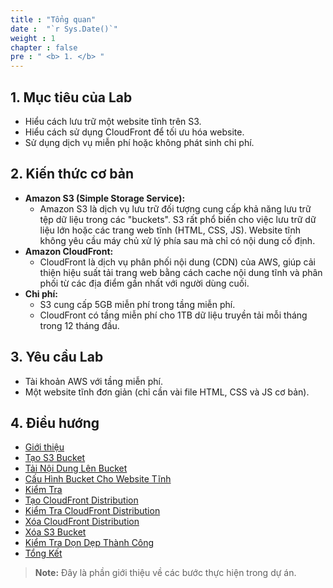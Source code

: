 ```yaml
---
title : "Tổng quan"
date :  "`r Sys.Date()`" 
weight : 1 
chapter : false
pre : " <b> 1. </b> "
---
```

## 1. Mục tiêu của Lab

- Hiểu cách lưu trữ một website tĩnh trên S3.
- Hiểu cách sử dụng CloudFront để tối ưu hóa website.
- Sử dụng dịch vụ miễn phí hoặc không phát sinh chi phí.

## 2. Kiến thức cơ bản

- **Amazon S3 (Simple Storage Service):**
  - Amazon S3 là dịch vụ lưu trữ đối tượng cung cấp khả năng lưu trữ tệp dữ liệu trong các "buckets". S3 rất phổ biến cho việc lưu trữ dữ liệu lớn hoặc các trang web tĩnh (HTML, CSS, JS). Website tĩnh không yêu cầu máy chủ xử lý phía sau mà chỉ có nội dung cố định.
- **Amazon CloudFront:**
  - CloudFront là dịch vụ phân phối nội dung (CDN) của AWS, giúp cải thiện hiệu suất tải trang web bằng cách cache nội dung tĩnh và phân phối từ các địa điểm gần nhất với người dùng cuối.
- **Chi phí:**
  - S3 cung cấp 5GB miễn phí trong tầng miễn phí.
  - CloudFront có tầng miễn phí cho 1TB dữ liệu truyền tải mỗi tháng trong 12 tháng đầu.

## 3. Yêu cầu Lab

- Tài khoản AWS với tầng miễn phí.
- Một website tĩnh đơn giản (chỉ cần vài file HTML, CSS và JS cơ bản).

## 4. Điều hướng

- [Giới thiệu](./index.html)
- [Tạo S3 Bucket](../2--amazon-s3/2.1-tạo-s3-bucket/index.html)
- [Tải Nội Dung Lên Bucket](../2--amazon-s3/2.2-tải-nội-dung-lên-bucket/index.html)
- [Cấu Hình Bucket Cho Website Tĩnh](../2--amazon-s3/2.3-cấu-hình-bucket-cho-website-tĩnh/index.html)
- [Kiểm Tra](../2--amazon-s3/2.4-kiểm-tra/index.html)
- [Tạo CloudFront Distribution](../3-amazon-cloudfront/3.1-tạo-cloudfront-distribution/index.html)
- [Kiểm Tra CloudFront Distribution](../3-amazon-cloudfront/3.2-kiểm-tra-cloudfront-distribution/index.html)
- [Xóa CloudFront Distribution](../4-xóa-và-dọn-dẹp-tài-nguyên/4.1-xóa-cloudfront-distribution/index.html)
- [Xóa S3 Bucket](../4-xóa-và-dọn-dẹp-tài-nguyên/4.2-xóa-s3-bucket/index.html)
- [Kiểm Tra Dọn Dẹp Thành Công](../4-xóa-và-dọn-dẹp-tài-nguyên/4.3--kiểm-tra-dọn-dẹp-thành-công/index.html)
- [Tổng Kết](../5-tổng-kết/index.html)

> **Note:** Đây là phần giới thiệu về các bước thực hiện trong dự án.